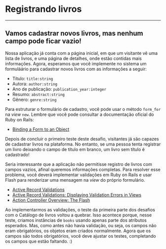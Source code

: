 # Registrando livros
--------------------
## Vamos cadastrar novos livros, mas nenhum campo pode ficar vazio!

Nossa aplicação já conta com a página inicial, em que um visitante vê uma lista
de livros, e uma página de detalhes, onde estão contidas mais informações.
Agora, esperamos que você implemente no sistema um formuláário para cadastrar novos
livros com as informações a seguir:

- Título: `title:string`
- Autora: `author:string`
- Ano de publicação: `publication_year:integer`
- Resumo: `abstract:string`
- Gênero: `genre:string`

Para estruturar o formulário de cadastro, você pode usar o método `form_for` na
*view* `new`. Lembre que você pode consultar a documentação oficial do Ruby on
Rails:

- [Binding a Form to an Object](https://guides.rubyonrails.org/v5.2/form_helpers.html#binding-a-form-to-an-object)


Depois de concluir o primeiro teste deste desafio, visitantes já são capazes
de cadastrar livros na plataforma. No entanto, se uma pessoa tenta registrar um
livro deixando o campo de título em branco, um livro sem título é cadastrado!

Seria interessante que a aplicação não permitisse registro de livros com campos
vazios, afinal queremos informações completas. Para resolver esse problema, você
deverá implementar validações em Ruby on Rails e usar Flash para renderizar uma
mensagem na *view* do próprio formulário.

- [Active Record Validations](https://guides.rubyonrails.org/active_record_validations.html)
- [Active Record Validations: Displaying Validation Errors in Views](https://guides.rubyonrails.org/active_record_validations.html#displaying-validation-errors-in-views)
- [Action Controller Overview: The Flash](https://guides.rubyonrails.org/action_controller_overview.html#the-flash)

Ao implementarmos as validações, o teste da primeira parte dos desafios com o
Catálogo de livros voltou a quebrar. Isso acontece porque, nesse teste, criamos
instâncias de `books` usando apenas parte dos atributos esperados. Mas, como
antes não havia validação, ou seja, os campos não eram obrigatórios, os objetos
eram criados normalmente. Agora que os campos são todos obrigatórios, você deve
ajustar os testes, completando os campos que estão faltando. :)
